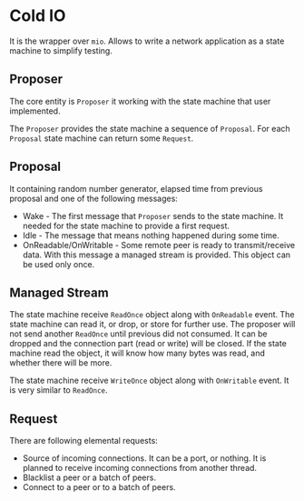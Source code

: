 # Cold IO

It is the wrapper over `mio`. Allows to write a network application as a state machine to simplify testing.

## Proposer

The core entity is `Proposer` it working with the state machine that user implemented.

The `Proposer` provides the state machine a sequence of `Proposal`. For each `Proposal` state machine can return some `Request`.

## Proposal

It containing random number generator, elapsed time from previous proposal and one of the following messages:

* Wake - The first message that `Proposer` sends to the state machine. It needed for the state machine to provide a first request.
* Idle - The message that means nothing happened during some time.
* OnReadable/OnWritable - Some remote peer is ready to transmit/receive data. With this message a managed stream is provided. This object can be used only once.

## Managed Stream

The state machine receive `ReadOnce` object along with `OnReadable` event. The state machine can read it, or drop, or store for further use. The proposer will not send another `ReadOnce` until previous did not consumed. It can be dropped and the connection part (read or write) will be closed. If the state machine read the object, it will know how many bytes was read, and whether there will be more.

The state machine receive `WriteOnce` object along with `OnWritable` event. It is very similar to `ReadOnce`.

## Request

There are following elemental requests:

* Source of incoming connections. It can be a port, or nothing. It is planned to receive incoming connections from another thread.
* Blacklist a peer or a batch of peers.
* Connect to a peer or to a batch of peers.
